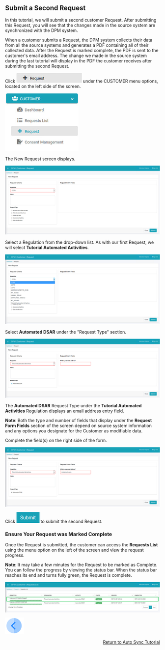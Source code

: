 ## Submit a Second Request

In this tutorial, we will submit a second customer Request. After submitting this Request, you will see that the changes made in the source system are synchronized with the DPM system.  

When a customer submits a Request, the DPM system collects their data from all the source systems and generates a PDF containing all of their collected data. After the Request is marked complete, the PDF is sent to the customer's email address. The change we made in the source system during the last tutorial will display in the PDF the customer receives after submitting the second Request.  

Click ![image](../images/Customer_Request.jpg) under the CUSTOMER menu options, located on the left side of the screen. 

![image](../images/Customer_Request_LeftPanel.jpg)     

The New Request screen displays.

![image](../images/03_1_Auto_Sync_First_Request.jpg)

Select a Regulation from the drop-down list. As with our first Request, we will select **Tutorial Automated Activities**.

![image](../images/03_2_Auto_Sync_First_Request.jpg)  

Select **Automated DSAR** under the "Request Type" section.

![image](../images/03_3_Auto_Sync_First_Request.jpg)

The **Automated DSAR** Request Type under the **Tutorial Automated Activities** Regulation displays an email address entry field. 

**Note**: Both the type and number of fields that display under the **Request Form Fields** section of the screen depend on source system information and any options you designate for the Customer as modifiable data.

Complete the field(s) on the right side of the form.  

![image](../images/03_4_Auto_Sync_First_Request.jpg)     

Click ![image](../images/06_ICON_Submit.jpg) to submit the second Request.

### Ensure Your Request was Marked Complete

Once the Request is submitted, the customer can access the **Requests List** using the menu option on the left of the screen and view the request progress.

**Note**: It may take a few minutes for the Request to be marked as Complete. You can follow the progress by viewing the status bar. When the status bar reaches its end and turns fully green, the Request is complete.  

![image](../images/03_16_Auto_Sync_SecondRequest.jpg)


[![Previous](../images/Previous.png)]( 03_06_Auto_Sync_Change_Your_Data.md)[<p align="right"> Return to Auto Sync Tutorial</p>](03_01_Auto_Sync_Data_Tutorial.md)
